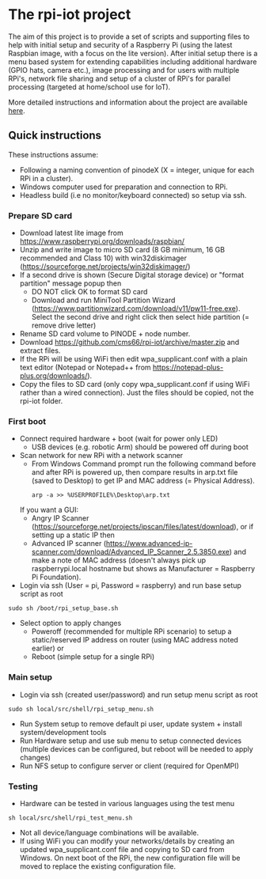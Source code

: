 # The rpi-iot project
The aim of this project is to provide a set of scripts and supporting files to help with initial setup and security of a Raspberry Pi (using the latest Raspbian image, with a focus on the lite version). After initial setup there is a menu based system for extending capabilities including additional hardware (GPIO hats, camera etc.), image processing and for users with multiple RPi's, network file sharing and setup of a cluster of RPi's for parallel processing (targeted at home/school use for IoT).

More detailed instructions and information about the project are available [here](../../wiki/The-rpi-iot-project).

## Quick instructions
These instructions assume:
 - Following a naming convention of pinodeX (X = integer, unique for each RPi in a cluster).
 - Windows computer used for preparation and connection to RPi.
 - Headless build (i.e no monitor/keyboard connected) so setup via ssh.
### Prepare SD card
 - Download latest lite image from https://www.raspberrypi.org/downloads/raspbian/
 - Unzip and write image to micro SD card (8 GB minimum, 16 GB recommended and Class 10) with win32diskimager (https://sourceforge.net/projects/win32diskimager/)
 - If a second drive is shown (Secure Digital storage device) or "format partition" message popup then
     - DO NOT click OK to format SD card
     - Download and run MiniTool Partition Wizard (https://www.partitionwizard.com/download/v11/pw11-free.exe). Select the second drive and right click then select hide partition (= remove drive letter)
 - Rename SD card volume to PINODE + node number.
 - Download https://github.com/cms66/rpi-iot/archive/master.zip and extract files.
 - If the RPi will be using WiFi then edit wpa_supplicant.conf with a plain text editor (Notepad or Notepad++ from https://notepad-plus-plus.org/downloads/).
 - Copy the files to SD card (only copy wpa_supplicant.conf if using WiFi rather than a wired connection). Just the files should be copied, not the rpi-iot folder.

### First boot
 - Connect required hardware + boot (wait for power only LED)
     - USB devices (e.g. robotic Arm) should be powered off during boot
 - Scan network for new RPi with a network scanner
     - From Windows Command prompt run the following command before and after RPi is powered up, then compare results in arp.txt file (saved to Desktop) to get IP and MAC address (= Physical Address).
        <pre><code>arp -a >> %USERPROFILE%\Desktop\arp.txt</code></pre>
    If you want a GUI:
     - Angry IP Scanner (https://sourceforge.net/projects/ipscan/files/latest/download), or if setting up a static IP then
     - Advanced IP scanner (https://www.advanced-ip-scanner.com/download/Advanced_IP_Scanner_2.5.3850.exe) and make a note of MAC address (doesn't always pick up raspberrypi.local hostname but shows as Manufacturer = Raspberry Pi Foundation).
 - Login via ssh (User = pi, Password = raspberry) and run base setup script as root
<pre><code>sudo sh /boot/rpi_setup_base.sh</code></pre>
  - Select option to apply changes
      - Poweroff (recommended for multiple RPi scenario) to setup a static/reserved IP address on router (using MAC address noted earlier) or
      - Reboot (simple setup for a single RPi)

### Main setup
 - Login via ssh (created user/password) and run setup menu script as root
<pre><code>sudo sh local/src/shell/rpi_setup_menu.sh</code></pre>
 - Run System setup to remove default pi user, update system + install system/development tools
 - Run Hardware setup and use sub menu to setup connected devices (multiple devices can be configured, but reboot will be needed to apply changes)
 - Run NFS setup to configure server or client (required for OpenMPI)

### Testing
 - Hardware can be tested in various languages using the test menu
 <pre><code>sh local/src/shell/rpi_test_menu.sh</code></pre>
 - Not all device/language combinations will be available.
 - If using WiFi you can modify your networks/details by creating an updated wpa_supplicant.conf file and copying to SD card from Windows. On next boot of the RPi, the new configuration file will be moved to replace the existing configuration file.
